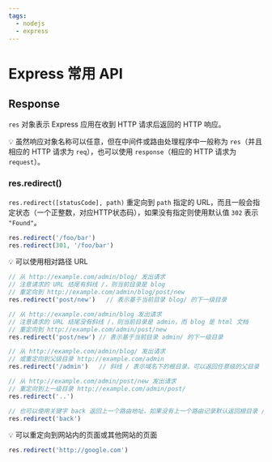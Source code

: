 ```yaml
---
tags:
  - nodejs
  - express
---
```


# Express 常用 API
## Response
`res` 对象表示 Express 应用在收到 HTTP 请求后返回的 HTTP 响应。

:bulb: 虽然响应对象名称可以任意，但在中间件或路由处理程序中一般称为 `res`（并且相应的 HTTP 请求为 `req`），也可以使用 `response`（相应的 HTTP 请求为 `request`）。

### res.redirect()
`res.redirect([statusCode], path)` 重定向到 `path` 指定的 URL，而且一般会指定状态（一个正整数，对应HTTP状态码），如果没有指定则使用默认值 `302`  表示 `"Found"`。

```js
res.redirect('/foo/bar')
res.redirect(301, '/foo/bar')
```

:bulb: 可以使用相对路径 URL

```js
// 从 http://example.com/admin/blog/ 发出请求
// 注意请求的 URL 结尾有斜线 /，则当前目录是 blog
// 重定向到 http://example.com/admin/blog/post/new
res.redirect('post/new')   // 表示基于当前目录 blog/ 的下一级目录

// 从 http://example.com/admin/blog 发出请求
// 注意请求的 URL 结尾没有斜线 /，则当前目录是 admin，而 blog 是 html 文档
// 重定向到 http://example.com/admin/post/new
res.redirect('post/new') // 表示基于当前目录 admin/ 的下一级目录

// 从 http://example.com/admin/blog/ 发出请求
// 或重定向到父级目录 http://example.com/admin
res.redirect('/admin')   // 斜线 / 表示域名下的根目录，可以返回任意级的父目录

// 从 http://example.com/admin/post/new 发出请求
// 重定向到上一级目录 http://example.com/admin/post/
res.redirect('..')

// 也可以使用关键字 back 返回上一个路由地址，如果没有上一个路由记录默认返回根目录 /
res.redirect('back')
```

:bulb: 可以重定向到网站内的页面或其他网站的页面

```js
res.redirect('http://google.com')
```